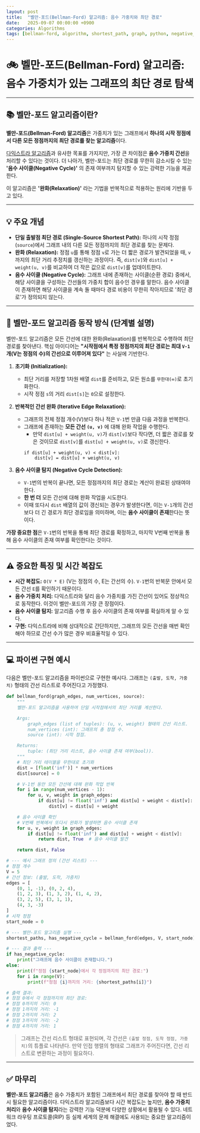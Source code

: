 ```yaml
---
layout: post
title:  "벨만-포드(Bellman-Ford) 알고리즘: 음수 가중치와 최단 경로"
date:   2025-09-07 00:00:00 +0900
categories: Algorithms
tags: [bellman-ford, algorithm, shortest_path, graph, python, negative_weight]
---
```


# 🚲 벨만-포드(Bellman-Ford) 알고리즘: 음수 가중치가 있는 그래프의 최단 경로 탐색

---

## 📚 벨만-포드 알고리즘이란?

**벨만-포드(Bellman-Ford) 알고리즘**은 가중치가 있는 그래프에서 **하나의 시작 정점에서 다른 모든 정점까지의 최단 경로를 찾는 알고리즘**이다.

[다익스트라 알고리즘](https://hxwoo.github.io/computer_science/2025/08/11/dijkstra-algorithm-shortest-path.html)과 유사한 목표를 가지지만, 가장 큰 차이점은 **음수 가중치 간선**을 처리할 수 있다는 것이다. 더 나아가, 벨만-포드는 최단 경로를 무한히 감소시킬 수 있는 **'음수 사이클(Negative Cycle)'** 의 존재 여부까지 탐지할 수 있는 강력한 기능을 제공한다.

이 알고리즘은 **'완화(Relaxation)'** 라는 기법을 반복적으로 적용하는 원리에 기반을 두고 있다.

---

## 💡 주요 개념

*   **단일 출발점 최단 경로 (Single-Source Shortest Path):** 하나의 시작 정점(`source`)에서 그래프 내의 다른 모든 정점까지의 최단 경로를 찾는 문제다.
*   **완화 (Relaxation):** 정점 `u`를 통해 정점 `v`로 가는 더 짧은 경로가 발견되었을 때, `v`까지의 최단 거리 추정치를 갱신하는 과정이다. 즉, `dist[v]`와 `dist[u] + weight(u, v)`를 비교하여 더 작은 값으로 `dist[v]`를 업데이트한다.
*   **음수 사이클 (Negative Cycle):** 그래프 내에 존재하는 사이클(순환 경로) 중에서, 해당 사이클을 구성하는 간선들의 가중치 합이 음수인 경우를 말한다. 음수 사이클이 존재하면 해당 사이클을 계속 돌 때마다 경로 비용이 무한히 작아지므로 '최단 경로'가 정의되지 않는다.

---

## 🚀 벨만-포드 알고리즘 동작 방식 (단계별 설명)

벨만-포드 알고리즘은 모든 간선에 대한 완화(Relaxation)를 반복적으로 수행하여 최단 경로를 찾아낸다. 핵심 아이디어는 **"시작점에서 특정 정점까지의 최단 경로는 최대 `V-1`개(V는 정점의 수)의 간선으로 이루어져 있다"** 는 사실에 기반한다.

1.  **초기화 (Initialization):**
    *   최단 거리를 저장할 1차원 배열 `dist`를 준비하고, 모든 원소를 `무한대(∞)`로 초기화한다.
    *   시작 정점 `s`의 거리 `dist[s]`는 `0`으로 설정한다.

2.  **반복적인 간선 완화 (Iterative Edge Relaxation):**
    *   그래프의 전체 정점 개수(V)보다 하나 적은 `V-1`번 만큼 다음 과정을 반복한다.
    *   그래프에 존재하는 **모든 간선 `(u, v)`** 에 대해 완화 작업을 수행한다.
        *   만약 `dist[u] + weight(u, v)`가 `dist[v]`보다 작다면, 더 짧은 경로를 찾은 것이므로 `dist[v]`를 `dist[u] + weight(u, v)`로 갱신한다.
        ```
        if dist[u] + weight(u, v) < dist[v]:
            dist[v] = dist[u] + weight(u, v)
        ```

3.  **음수 사이클 탐지 (Negative Cycle Detection):**
    *   `V-1`번의 반복이 끝나면, 모든 정점까지의 최단 경로는 계산이 완료된 상태여야 한다.
    *   **한 번 더** 모든 간선에 대해 완화 작업을 시도한다.
    *   이때 또다시 `dist` 배열의 값이 갱신되는 경우가 발생한다면, 이는 `V-1`개의 간선보다 더 긴 경로가 최단 경로임을 의미하며, 이는 **음수 사이클이 존재**한다는 뜻이다.

**가장 중요한 점**은 `V-1`번의 반복을 통해 최단 경로를 확정하고, 마지막 V번째 반복을 통해 음수 사이클의 존재 여부를 확인한다는 것이다.

---

## ⚠️ 중요한 특징 및 시간 복잡도

*   **시간 복잡도:** `O(V * E)` (V는 정점의 수, E는 간선의 수). `V-1`번의 반복문 안에서 모든 간선 `E`를 확인하기 때문이다.
*   **음수 가중치 처리:** 다익스트라와 달리 음수 가중치를 가진 간선이 있어도 정상적으로 동작한다. 이것이 벨만-포드의 가장 큰 장점이다.
*   **음수 사이클 탐지:** 알고리즘 수행 후 음수 사이클의 존재 여부를 확실하게 알 수 있다.
*   **구현:** 다익스트라에 비해 상대적으로 간단하지만, 그래프의 모든 간선을 매번 확인해야 하므로 간선 수가 많은 경우 비효율적일 수 있다.

---

## 💻 파이썬 구현 예시

다음은 벨만-포드 알고리즘을 파이썬으로 구현한 예시다. 그래프는 `(출발, 도착, 가중치)` 형태의 간선 리스트로 주어진다고 가정했다.

```python
def bellman_ford(graph_edges, num_vertices, source):
    """
    벨만-포드 알고리즘을 사용하여 단일 시작점에서의 최단 거리를 계산한다.

    Args:
        graph_edges (list of tuples): (u, v, weight) 형태의 간선 리스트.
        num_vertices (int): 그래프의 총 정점 수.
        source (int): 시작 정점.

    Returns:
        tuple: (최단 거리 리스트, 음수 사이클 존재 여부(bool)).
    """
    # 최단 거리 테이블을 무한대로 초기화
    dist = [float('inf')] * num_vertices
    dist[source] = 0

    # V-1번 동안 모든 간선에 대해 완화 작업 반복
    for i in range(num_vertices - 1):
        for u, v, weight in graph_edges:
            if dist[u] != float('inf') and dist[u] + weight < dist[v]:
                dist[v] = dist[u] + weight

    # 음수 사이클 확인
    # V번째 반복에서 또다시 완화가 발생하면 음수 사이클 존재
    for u, v, weight in graph_edges:
        if dist[u] != float('inf') and dist[u] + weight < dist[v]:
            return dist, True  # 음수 사이클 발견

    return dist, False

# --- 예시 그래프 정의 (간선 리스트) ---
# 정점 개수
V = 5
# 간선 정보: (출발, 도착, 가중치)
edges = [
    (0, 1, -1), (0, 2, 4),
    (1, 2, 3), (1, 3, 2), (1, 4, 2),
    (3, 2, 5), (3, 1, 1),
    (4, 3, -3)
]
# 시작 정점
start_node = 0

# --- 벨만-포드 알고리즘 실행 ---
shortest_paths, has_negative_cycle = bellman_ford(edges, V, start_node)

# --- 결과 출력 ---
if has_negative_cycle:
    print("그래프에 음수 사이클이 존재합니다.")
else:
    print(f"정점 {start_node}에서 각 정점까지의 최단 경로:")
    for i in range(V):
        print(f"정점 {i}까지의 거리: {shortest_paths[i]}")

# 출력 결과:
# 정점 0에서 각 정점까지의 최단 경로:
# 정점 0까지의 거리: 0
# 정점 1까지의 거리: -1
# 정점 2까지의 거리: 2
# 정점 3까지의 거리: -2
# 정점 4까지의 거리: 1
```
> 그래프는 간선 리스트 형태로 표현되며, 각 간선은 `(출발 정점, 도착 정점, 가중치)`의 튜플로 나타낸다. 만약 인접 행렬의 형태로 그래프가 주어진다면, 간선 리스트로 변환하는 과정이 필요하다.
---

## ✅ 마무리

**벨만-포드 알고리즘**은 음수 가중치가 포함된 그래프에서 최단 경로를 찾아야 할 때 반드시 필요한 알고리즘이다. 다익스트라 알고리즘보다 시간 복잡도는 높지만, **음수 가중치 처리**와 **음수 사이클 탐지**라는 강력한 기능 덕분에 다양한 상황에서 활용될 수 있다. 네트워크 라우팅 프로토콜(RIP) 등 실제 세계의 문제 해결에도 사용되는 중요한 알고리즘이었다.
